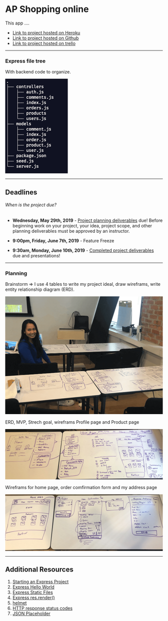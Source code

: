 
<!-- ![Logo](assets/City_logo.png "Logo") -->

# AP Shopping online

This app ....

* [Link to project hosted on Heroku](https://name.herokuapp.com/)
* [Link to project hosted on Github](https://github.com/kanjamad/e-commerce-API)
* [Link to project hosted on trello](https://trello.com/b/tk3FQbjQ/final-project)

---

### Express file tree
With backend code to organize.

![Logo](assets/tree.png "expree file tree")

---

## Deadlines

###### When is the project due?

* **Wednesday, May 29th, 2019** - [Project planning deliverables](#project-planning-deliverables) due! Before beginning work on your project, your idea, project scope, and other planning deliverables must be approved by an instructor.

* **9:00pm, Friday, June 7th, 2019** - Feature Freeze

* **9:30am, Monday, June 10th, 2019** - [Completed project deliverables](#completed-project-deliverables) due and presentations!

---

### Planning
Brainstorm => I use 4 tables to write my project ideal, draw wireframs, write entity relationship diagram (ERD).

![expressFileTree](assets/kanjamadBosel-project.png "expree file tree")

ERD, MVP, Strech goal, wireframs Profile page and Product page

![ideal](assets/page-down.jpg "ideal")

Wireframs for home page, order comfirmation form and my address page

![ideal](assets/page-top.jpg "ideal")

---

## Additional Resources
1. <a href="http://expressjs.com/starter/installing.html" target="_blank">Starting an Express Project</a>
2. <a href="http://expressjs.com/starter/hello-world.html" target="_blank">Express Hello World</a>
3. <a href="http://expressjs.com/starter/static-files.html" target="_blank">Express Static Files</a>
4. <a href="http://expressjs.com/4x/api.html#res.render" target="_blank">Express res.render()</a>
5. <a href="https://www.npmjs.com/package/helmet" target="_blank">helmet</a>
6. <a href="https://developer.mozilla.org/en-US/docs/Web/HTTP/Status" target="_blank">HTTP response status codes</a>
6. <a href="https://jsonplaceholder.typicode.com/" target="_blank">JSON Placeholder</a>
